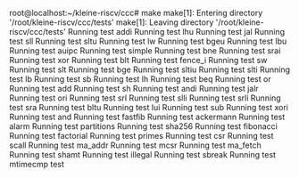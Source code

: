 root@localhost:~/kleine-riscv/ccc# make
make[1]: Entering directory '/root/kleine-riscv/ccc/tests'
make[1]: Leaving directory '/root/kleine-riscv/ccc/tests'
Running test addi
Running test lhu
Running test jal
Running test sll
Running test sltu
Running test lw
Running test bgeu
Running test lbu
Running test auipc
Running test simple
Running test bne
Running test srai
Running test xor
Running test blt
Running test fence_i
Running test sw
Running test slt
Running test bge
Running test sltiu
Running test slti
Running test lb
Running test sb
Running test lh
Running test beq
Running test or
Running test add
Running test sh
Running test andi
Running test jalr
Running test ori
Running test srl
Running test slli
Running test srli
Running test sra
Running test bltu
Running test lui
Running test sub
Running test xori
Running test and
Running test fastfib
Running test ackermann
Running test alarm
Running test partitions
Running test sha256
Running test fibonacci
Running test factorial
Running test primes
Running test csr
Running test scall
Running test ma_addr
Running test mcsr
Running test ma_fetch
Running test shamt
Running test illegal
Running test sbreak
Running test mtimecmp
test